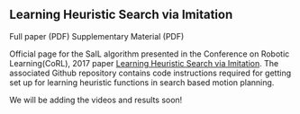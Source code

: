 ## Learning Heuristic Search via Imitation

Full paper (PDF)
Supplementary Material (PDF)


Official page for the SaIL algorithm presented in the Conference on Robotic Learning(CoRL), 2017 paper [Learning Heuristic Search via Imitation](https://arxiv.org/pdf/1707.03034.pdf). The associated Github repository contains code instructions required for getting set up for learning heuristic functions in search based motion planning. 

We will be adding the videos and results soon!

